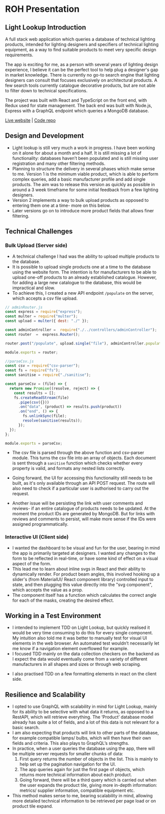 # ROH Presentation

## Light Lookup Introduction
A full stack web application which queries a database of technical lighting products, intended for lighting designers and specifiers of technical lighting equipment, as a way to find suitable products to meet very specific design requirements.

The app is exciting for me, as a person with several years of lighting design experience, I believe it can be the perfect tool to help plug a designer's gap in market knowledge. There is currently no go-to search engine that lighting designers can consult that focuses exclusively on architectural products. A few search tools currently catalogue decorative products, but are not able to filter down to technical specifications.

The project was built with React and TypeScript on the front end, with Redux used for state management. The back end was built with Node.js, Express with a GraphQL endpoint which queries a MongoDB database.

[Live website](https://light-lookup.pages.dev/#/) |
[Code repo](https://github.com/ajcousins/light-lookup)

## Design and Development
- Light lookup is still very much a work in progress. I have been working on it alone for about a month and a half. It is still missing a lot of functionality: databases haven’t been populated and is still missing user registration and many other filtering methods.
- Planning to structure the delivery in several phases which make sense to me. Version 1 is the minimum viable product, which is able to perform complex queries, add a basic manufacturer profile and add single products. The aim was to release this version as quickly as possible in around a 3 week timeframe for some initial feedback from a few lighting designers.
- Version 2 implements a way to bulk upload products as opposed to entering them one at a time- more on this below.
- Later versions go on to introduce more product fields that allows finer filtering.


## Technical Challenges

### Bulk Upload (Server side)
- A technical challenge I had was the ability to upload multiple products to the database.
- It is possible to upload single products one at a time to the database using the website form. The intention is for manufacturers to be able to upload one-off products to an already established catalogue. However, for adding a large new catalogue to the database, this would be impractical and slow. 
- To achieve this, I created a new API endpoint `/populate` on the server, which accepts a csv file upload.

```js
// adminRouter.js
const express = require("express");
const multer = require("multer");
const upload = multer({ dest: "./" });

const adminController =  require("./../controllers/adminController");
const router  =  express.Router();

router.post("/populate", upload.single("file"), adminController.populate);

module.exports = router;
```
```js
//parseCsv.js
const csv = require("csv-parser");
const fs = require("fs");
const sanitise = require("./sanitise");

const parseCsv = (file) => {
  return new Promise((resolve, reject) => {
    const results = [];
    fs.createReadStream(file)
      .pipe(csv({}))
      .on("data", (product) => results.push(product))
      .on("end", () => {
        fs.unlinkSync(file);
        resolve(sanitise(results));
      });
  });
};

module.exports = parseCsv;
```

- The csv file is parsed through the above function and csv-parser module. This turns the csv file into an array of objects. Each document is sent through a `sanitise` function which checks whether every property is valid, and formats any nested lists correctly.

- Going forward, the UI for accessing this functionality still needs to be built, as it's only available through an API POST request. The route will also need to check if a particular user is authorised to carry out the request.

- Another issue will be persisting the link with user comments and reviews- if an entire catalogue of products needs to be updated. At the moment the product IDs are generated by MongoDB. But for links with reviews and comments to persist, will make more sense if the IDs were assigned programmatically.


### Interactive UI (Client side)
- I wanted the dashboard to be visual and fun for the user, bearing in mind the app is primarily targeted at designers. I wanted any changes to the form to be reflected in real-time, or have some kind of effect on a visual aspect of the form.
- This lead me to learn about inline svgs in React and their ability to dynamically render. For product beam angles, this involved hooking up a slider's (from MaterialUI/ React component library) controlled input to state, and then plugging this value directly into the "svg component", which accepts the value as a prop. 
- The component itself has a function which calculates the correct angle for each of the masks, creating the desired effect.

<!--INSERT IMAGE-->

## Working in a Test Environment
- I intended to implement TDD on Light Lookup, but quickly realised it would be very time consuming to do this for every single component. My intuition also told me it was better to manually test for visual UI elements in the web browser. An automated test wouldn’t necessarily let me know if a navigation element overflowed for example.
- I focused TDD mainly on the data collection checkers on the backend as I expect the data would eventually come from a variety of different manufacturers in all shapes and sizes or through web scraping. 

<!-- code examples -->

- I also practised TDD on a few formatting elements in react on the client side.

<!-- code examples -->


## Resilience and Scalability
- I opted to use GraphQL with scalability in mind for Light Lookup, mainly for its ability to be selective with what data it returns, as opposed to a RestAPI, which will retrieve everything. The ‘Product’ database model already has quite a lot of fields, and a lot of this data is not relevant for a basic search.
- I am also expecting that products will link to other parts of the database, for example compatible lamps/ bulbs, which will then have their own fields and criteria. This also plays to GraphQL’s strengths.
- In practice, when a user queries the database using the app, there will be multiple server requests for smaller chunks of data:
  1. First query returns the number of objects in the list. This is mainly to help set up the pagination navigation for the UI.
  1. The app queries again for just the first page of objects, which returns more technical information about each product. 
  1. Going forward, there will be a third query which is carried out when the user expands the product tile, giving more in-depth information: metrics/ supplier information, compatible equipment etc. 
- This method makes sense to me, bearing scalability in mind, allowing more detailed technical information to be retrieved per page load or on product tile expand.


